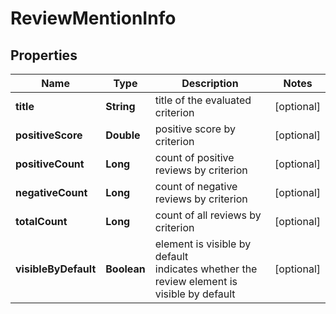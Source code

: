# ReviewMentionInfo


## Properties

| Name | Type | Description | Notes |
|------------ | ------------- | ------------- | -------------|
**title** | **String** | title of the evaluated criterion |[optional]|
**positiveScore** | **Double** | positive score by criterion |[optional]|
**positiveCount** | **Long** | count of positive reviews by criterion |[optional]|
**negativeCount** | **Long** | count of negative reviews by criterion |[optional]|
**totalCount** | **Long** | count of all reviews by criterion |[optional]|
**visibleByDefault** | **Boolean** | element is visible by default<br>indicates whether the review element is visible by default |[optional]|